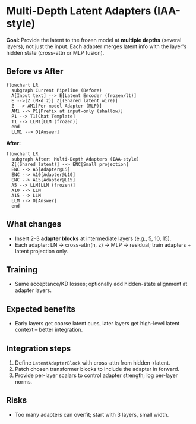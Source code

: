 
# Multi-Depth Latent Adapters (IAA-style)

**Goal:** Provide the latent to the frozen model at **multiple depths** (several layers), not just the input. Each adapter merges latent info with the layer's hidden state (cross-attn or MLP fusion).

## Before vs After


```mermaid
flowchart LR
  subgraph Current Pipeline (Before)
  A[Input text] --> E[Latent Encoder (frozen/lt)]
  E -->|Z (M×d_z)| Z[(Shared latent wire)]
  Z --> AM1[Per-model Adapter (MLP)]
  AM1 --> P1[Prefix at input-only (shallow)]
  P1 --> T1[Chat Template]
  T1 --> LLM1[LLM (frozen)]
  end
  LLM1 --> O[Answer]
```


**After:**


```mermaid
flowchart LR
  subgraph After: Multi-Depth Adapters (IAA-style)
  Z[(Shared latent)] --> ENC[Small projection]
  ENC --> A5[Adapter@L5]
  ENC --> A10[Adapter@L10]
  ENC --> A15[Adapter@L15]
  A5 --> LLM[LLM (frozen)]
  A10 --> LLM
  A15 --> LLM
  LLM --> O[Answer]
  end
```


## What changes
- Insert 2–3 **adapter blocks** at intermediate layers (e.g., 5, 10, 15).
- Each adapter: LN → cross-attn(h, z) → MLP → residual; train adapters + latent projection only.

## Training
- Same acceptance/KD losses; optionally add hidden-state alignment at adapter layers.

## Expected benefits
- Early layers get coarse latent cues, later layers get high-level latent context – better integration.

## Integration steps
1. Define `LatentAdapterBlock` with cross-attn from hidden→latent.
2. Patch chosen transformer blocks to include the adapter in forward.
3. Provide per-layer scalars to control adapter strength; log per-layer norms.

## Risks
- Too many adapters can overfit; start with 3 layers, small width.
